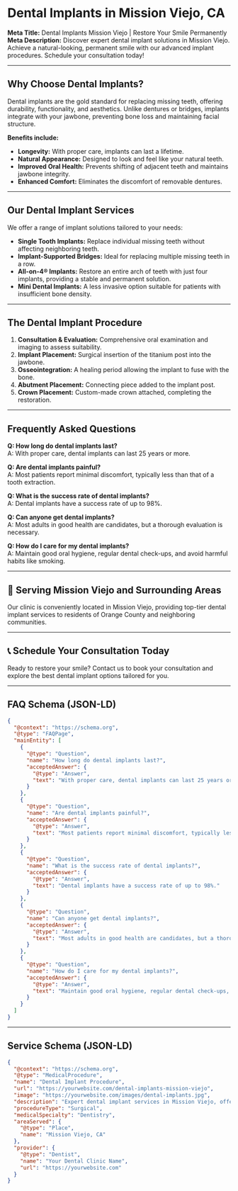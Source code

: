 # Dental Implants in Mission Viejo, CA

**Meta Title:** Dental Implants Mission Viejo | Restore Your Smile Permanently  
**Meta Description:** Discover expert dental implant solutions in Mission Viejo. Achieve a natural-looking, permanent smile with our advanced implant procedures. Schedule your consultation today!

---

## Why Choose Dental Implants?

Dental implants are the gold standard for replacing missing teeth, offering durability, functionality, and aesthetics. Unlike dentures or bridges, implants integrate with your jawbone, preventing bone loss and maintaining facial structure.

**Benefits include:**
- **Longevity:** With proper care, implants can last a lifetime.
- **Natural Appearance:** Designed to look and feel like your natural teeth.
- **Improved Oral Health:** Prevents shifting of adjacent teeth and maintains jawbone integrity.
- **Enhanced Comfort:** Eliminates the discomfort of removable dentures.

---

## Our Dental Implant Services

We offer a range of implant solutions tailored to your needs:

- **Single Tooth Implants:** Replace individual missing teeth without affecting neighboring teeth.
- **Implant-Supported Bridges:** Ideal for replacing multiple missing teeth in a row.
- **All-on-4® Implants:** Restore an entire arch of teeth with just four implants, providing a stable and permanent solution.
- **Mini Dental Implants:** A less invasive option suitable for patients with insufficient bone density.

---

## The Dental Implant Procedure

1. **Consultation & Evaluation:** Comprehensive oral examination and imaging to assess suitability.
2. **Implant Placement:** Surgical insertion of the titanium post into the jawbone.
3. **Osseointegration:** A healing period allowing the implant to fuse with the bone.
4. **Abutment Placement:** Connecting piece added to the implant post.
5. **Crown Placement:** Custom-made crown attached, completing the restoration.

---

## Frequently Asked Questions

**Q: How long do dental implants last?**  
A: With proper care, dental implants can last 25 years or more.

**Q: Are dental implants painful?**  
A: Most patients report minimal discomfort, typically less than that of a tooth extraction.

**Q: What is the success rate of dental implants?**  
A: Dental implants have a success rate of up to 98%.

**Q: Can anyone get dental implants?**  
A: Most adults in good health are candidates, but a thorough evaluation is necessary.

**Q: How do I care for my dental implants?**  
A: Maintain good oral hygiene, regular dental check-ups, and avoid harmful habits like smoking.

---

## 📍 Serving Mission Viejo and Surrounding Areas

Our clinic is conveniently located in Mission Viejo, providing top-tier dental implant services to residents of Orange County and neighboring communities.

---

## 📞 Schedule Your Consultation Today

Ready to restore your smile? Contact us to book your consultation and explore the best dental implant options tailored for you.

---

## FAQ Schema (JSON-LD)
```json
{
  "@context": "https://schema.org",
  "@type": "FAQPage",
  "mainEntity": [
    {
      "@type": "Question",
      "name": "How long do dental implants last?",
      "acceptedAnswer": {
        "@type": "Answer",
        "text": "With proper care, dental implants can last 25 years or more."
      }
    },
    {
      "@type": "Question",
      "name": "Are dental implants painful?",
      "acceptedAnswer": {
        "@type": "Answer",
        "text": "Most patients report minimal discomfort, typically less than that of a tooth extraction."
      }
    },
    {
      "@type": "Question",
      "name": "What is the success rate of dental implants?",
      "acceptedAnswer": {
        "@type": "Answer",
        "text": "Dental implants have a success rate of up to 98%."
      }
    },
    {
      "@type": "Question",
      "name": "Can anyone get dental implants?",
      "acceptedAnswer": {
        "@type": "Answer",
        "text": "Most adults in good health are candidates, but a thorough evaluation is necessary."
      }
    },
    {
      "@type": "Question",
      "name": "How do I care for my dental implants?",
      "acceptedAnswer": {
        "@type": "Answer",
        "text": "Maintain good oral hygiene, regular dental check-ups, and avoid harmful habits like smoking."
      }
    }
  ]
}
```

---

## Service Schema (JSON-LD)
```json
{
  "@context": "https://schema.org",
  "@type": "MedicalProcedure",
  "name": "Dental Implant Procedure",
  "url": "https://yourwebsite.com/dental-implants-mission-viejo",
  "image": "https://yourwebsite.com/images/dental-implants.jpg",
  "description": "Expert dental implant services in Mission Viejo, offering permanent solutions for missing teeth with state-of-the-art technology.",
  "procedureType": "Surgical",
  "medicalSpecialty": "Dentistry",
  "areaServed": {
    "@type": "Place",
    "name": "Mission Viejo, CA"
  },
  "provider": {
    "@type": "Dentist",
    "name": "Your Dental Clinic Name",
    "url": "https://yourwebsite.com"
  }
}
```
